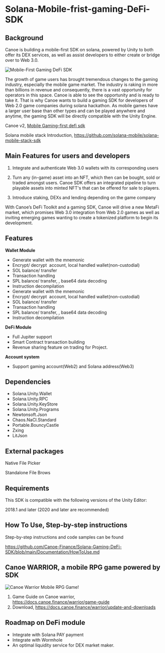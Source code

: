 # Solana-Mobile-frist-gaming-DeFi-SDK

## Background

Canoe is building a mobile-first SDK on solana, powered by Unity to both offer its DEX services, as well as assist developers to either create or bridge over to Web 3.0.

![Mobile-First Gaming DeFi SDK](https://user-images.githubusercontent.com/35088567/184520426-b8168c04-a71a-4aea-9850-384c81126f57.png)

The growth of game users has brought tremendous changes to the gaming industry, especially the mobile game market. The industry is raking in more than billions in revenue and consequently, there is a vast opportunity for operators in this space. Canoe is able to see the opportunity and is ready to take it. That is why Canoe wants to build a gaming SDK for developers of Web 2.0 game companies during solana hackathon. As mobile games have a larger user base than other types and can be played anywhere and anytime, the gaming SDK will be directly compatible with the Unity Engine.

Canoe v2, [Mobile Gaming-first defi sdk](https://medium.com/blog-canoe-finance/canoe-v2-redefining-web3-d3899821740f)

Solana mobile stack Introduction, https://github.com/solana-mobile/solana-mobile-stack-sdk

## Main Features for users and developers

1. Integrate and authenticate Web 3.0 wallets with its corresponding users

2. Turn any (in-game) asset into an NFT, which then can be bought, sold or traded amongst users. Canoe SDK offers an integrated pipeline to turn playable assets into minted NFT's that can be offered for sale to players. 

3. Introduce staking, DEXs and lending depending on the game company

With Canoe’s DeFi Toolkit and a gaming SDK, Canoe will drive a new MetaFi market, which promises Web 3.0 integration from Web 2.0 games as well as inviting emerging games wanting to create a tokenized platform to begin its development.

## Features

**Wallet Module**
- Generate wallet with the mnemonic
- Encrypt/ decrypt  account, local handled wallet(non-custodial)
- SOL balance/ transfer
- Transaction handling
- SPL balance/ transfer, , base64 data decoding
- Instruction decompilation
- Generate wallet with the mnemonic
- Encrypt/ decrypt  account, local handled wallet(non-custodial)
- SOL balance/ transfer
- Transaction handling
- SPL balance/ transfer, , base64 data decoding
- Instruction decompilation

**DeFi Module**
- Full Jupiter support
- Smart Contract transaction building
- Revenue sharing feature on trading for Project.

**Account system**
- Support gaming account(Web2) and Solana address(Web3)

 ## Dependencies

- Solana.Unity.Wallet
- Solana.Unity.RPC
- Solana.Unity.KeyStore
- Solana.Unity.Programs
- Newtonsoft.Json
- Chaos.NaCl.Standard
- Portable.BouncyCastle
- Zxing
- LitJson

## External packages

Native File Picker

Standalone File Brows

## Requirements

This SDK is compatible with the following versions of the Unity Editor:

2018.1 and later (2020 and later are recommended)

## How To Use, Step-by-step instructions 

Step-by-step instructions and code samples can be found

https://github.com/Canoe-Finance/Solana-Gaming-DeFi-SDK/blob/main/Documentation/HowToUse.md


## Canoe WARRIOR, a mobile RPG game powered by SDK

![Canoe Warrior Mobile RPG Game!](https://user-images.githubusercontent.com/35088567/185890394-3a9cbad1-12a0-4ff7-a24c-6c25ea96fe19.png)


1. Game Guide on Canoe warrior, https://docs.canoe.finance/warrior/game-guide
2. Download, https://docs.canoe.finance/warrior/update-and-downloads


## Roadmap on DeFi module

- Integrate with Solana PAY payment
- Integrate with Wormhole
- An optimal liquidity service for DEX market maker.

